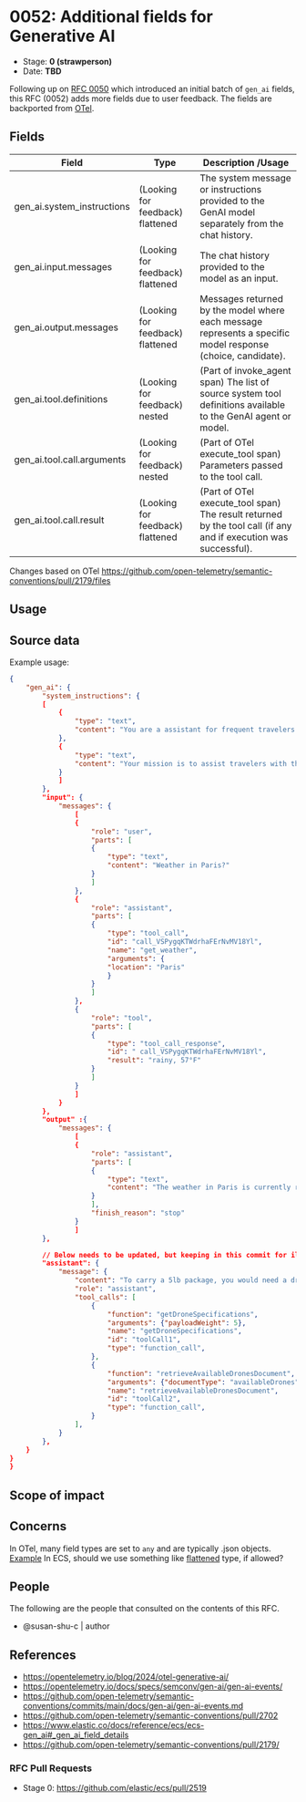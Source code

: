 # 0052: Additional fields for Generative AI
<!-- Leave this ID at 0000. The ECS team will assign a unique, contiguous RFC number upon merging the initial stage of this RFC. -->

- Stage: **0 (strawperson)** <!-- Update to reflect target stage. See https://elastic.github.io/ecs/stages.html -->
- Date: **TBD** <!-- The ECS team sets this date at merge time. This is the date of the latest stage advancement. -->

<!--
As you work on your RFC, use the "Stage N" comments to guide you in what you should focus on, for the stage you're targeting.
Feel free to remove these comments as you go along.
-->

<!--
Stage 0: Provide a high level summary of the premise of these changes. Briefly describe the nature, purpose, and impact of the changes. ~2-5 sentences.
-->

Following up on [RFC 0050](https://github.com/elastic/ecs/pull/2475) which introduced an initial batch of `gen_ai` fields, this RFC (0052) adds more fields due to user feedback. The fields are backported from [OTel](https://opentelemetry.io/docs/specs/semconv/gen-ai/gen-ai-events/).

<!--
Stage 1: If the changes include field additions or modifications, please create a folder titled as the RFC number under rfcs/text/. This will be where proposed schema changes as standalone YAML files or extended example mappings and larger source documents will go as the RFC is iterated upon.
-->

<!--
Stage X: Provide a brief explanation of why the proposal is being marked as abandoned. This is useful context for anyone revisiting this proposal or considering similar changes later on.
-->

## Fields

<!--
Stage 1: Describe at a high level how this change affects fields. Include new or updated yml field definitions for all of the essential fields in this draft. While not exhaustive, the fields documented here should be comprehensive enough to deeply evaluate the technical considerations of this change. The goal here is to validate the technical details for all essential fields and to provide a basis for adding experimental field definitions to the schema. Use GitHub code blocks with yml syntax formatting, and add them to the corresponding RFC folder.
-->

Field | Type | Description /Usage
-- | -- | --
gen_ai.system_instructions | (Looking for feedback) flattened | The system message or instructions provided to the GenAI model separately from the chat history.
gen_ai.input.messages | (Looking for feedback) flattened | The chat history provided to the model as an input.
gen_ai.output.messages | (Looking for feedback) flattened | Messages returned by the model where each message represents a specific model response (choice, candidate).
gen_ai.tool.definitions | (Looking for feedback) nested | (Part of invoke_agent span) The list of source system tool definitions available to the GenAI agent or model.
gen_ai.tool.call.arguments | (Looking for feedback) nested | (Part of OTel execute_tool span) Parameters passed to the tool call.
gen_ai.tool.call.result | (Looking for feedback) flattened | (Part of OTel execute_tool span) The result returned by the tool call (if any and if execution was successful).

Changes based on OTel https://github.com/open-telemetry/semantic-conventions/pull/2179/files

<!--
Stage 2: Add or update all remaining field definitions. The list should now be exhaustive. The goal here is to validate the technical details of all remaining fields and to provide a basis for releasing these field definitions as beta in the schema. Use GitHub code blocks with yml syntax formatting, and add them to the corresponding RFC folder.
-->

## Usage

<!--
Stage 1: Describe at a high-level how these field changes will be used in practice. Real world examples are encouraged. The goal here is to understand how people would leverage these fields to gain insights or solve problems. ~1-3 paragraphs.
-->

## Source data

<!--
Stage 1: Provide a high-level description of example sources of data. This does not yet need to be a concrete example of a source document, but instead can simply describe a potential source (e.g. nginx access log). This will ultimately be fleshed out to include literal source examples in a future stage. The goal here is to identify practical sources for these fields in the real world. ~1-3 sentences or unordered list.
-->

Example usage:

```json
{
    "gen_ai": {
        "system_instructions": {
        [
            {
                "type": "text",
                "content": "You are a assistant for frequent travelers."
            },
            {
                "type": "text",
                "content": "Your mission is to assist travelers with their queries about locations around the world."
            }
            ]
        },
        "input": {
            "messages": {
                [
                {
                    "role": "user",
                    "parts": [
                    {
                        "type": "text",
                        "content": "Weather in Paris?"
                    }
                    ]
                },
                {
                    "role": "assistant",
                    "parts": [
                    {
                        "type": "tool_call",
                        "id": "call_VSPygqKTWdrhaFErNvMV18Yl",
                        "name": "get_weather",
                        "arguments": {
                        "location": "Paris"
                        }
                    }
                    ]
                },
                {
                    "role": "tool",
                    "parts": [
                    {
                        "type": "tool_call_response",
                        "id": " call_VSPygqKTWdrhaFErNvMV18Yl",
                        "result": "rainy, 57°F"
                    }
                    ]
                }
                ]
            }
        },
        "output" :{
            "messages": {
                [
                {
                    "role": "assistant",
                    "parts": [
                    {
                        "type": "text",
                        "content": "The weather in Paris is currently rainy with a temperature of 57°F."
                    }
                    ],
                    "finish_reason": "stop"
                }
                ]            
        },

        // Below needs to be updated, but keeping in this commit for illustration purposes.
        "assistant": {
            "message": {
                "content": "To carry a 5lb package, you would need a drone with sufficient payload capacity. Drones designed for heavy lifting often fall in the industrial or commercial category. Consider drones with a payload capacity of at least 6-7lbs to ensure safe transport and account for additional factors like battery and stability.",
                "role": "assistant",
                "tool_calls": [
                    {
                        "function": "getDroneSpecifications",
                        "arguments": {"payloadWeight": 5},
                        "name": "getDroneSpecifications",
                        "id": "toolCall1",
                        "type": "function_call",
                    },
                    {
                        "function": "retrieveAvailableDronesDocument",
                        "arguments": {"documentType": "availableDrones", "payloadRequirement": 5},
                        "name": "retrieveAvailableDronesDocument",
                        "id": "toolCall2",
                        "type": "function_call",
                    }
                ],
            }
        },
    }
}
}
```


<!--
Stage 2: Included a real world example source document. Ideally this example comes from the source(s) identified in stage 1. If not, it should replace them. The goal here is to validate the utility of these field changes in the context of a real world example. Format with the source name as a ### header and the example document in a GitHub code block with json formatting, or if on the larger side, add them to the corresponding RFC folder.
-->

<!--
Stage 3: Add more real world example source documents so we have at least 2 total, but ideally 3. Format as described in stage 2.
-->

## Scope of impact

<!--
Stage 2: Identifies scope of impact of changes. Are breaking changes required? Should deprecation strategies be adopted? Will significant refactoring be involved? Break the impact down into:
 * Ingestion mechanisms (e.g. beats/logstash)
 * Usage mechanisms (e.g. Kibana applications, detections)
 * ECS project (e.g. docs, tooling)
The goal here is to research and understand the impact of these changes on users in the community and development teams across Elastic. 2-5 sentences each.
-->

## Concerns

<!--
Stage 1: Identify potential concerns, implementation challenges, or complexity. Spend some time on this. Play devil's advocate. Try to identify the sort of non-obvious challenges that tend to surface later. The goal here is to surface risks early, allow everyone the time to work through them, and ultimately document resolution for posterity's sake.
-->

In OTel, many field types are set to `any` and are typically .json objects. [Example](https://opentelemetry.io/docs/specs/semconv/gen-ai/gen-ai-events/)
In ECS, should we use something like [flattened](https://www.elastic.co/docs/reference/elasticsearch/mapping-reference/flattened) type, if allowed?

<!--
Stage 2: Document new concerns or resolutions to previously listed concerns. It's not critical that all concerns have resolutions at this point, but it would be helpful if resolutions were taking shape for the most significant concerns.
-->

<!--
Stage 3: Document resolutions for all existing concerns. Any new concerns should be documented along with their resolution. The goal here is to eliminate risk of churn and instability by ensuring all concerns have been addressed.
-->

## People

The following are the people that consulted on the contents of this RFC.

* @susan-shu-c | author

<!--
Who will be or has been consulted on the contents of this RFC? Identify authorship and sponsorship, and optionally identify the nature of involvement of others. Link to GitHub aliases where possible. This list will likely change or grow stage after stage.

e.g.:

* @Yasmina | author
* @Monique | sponsor
* @EunJung | subject matter expert
* @JaneDoe | grammar, spelling, prose
* @Mariana
-->


## References

<!-- Insert any links appropriate to this RFC in this section. -->

* https://opentelemetry.io/blog/2024/otel-generative-ai/
* https://opentelemetry.io/docs/specs/semconv/gen-ai/gen-ai-events/
* https://github.com/open-telemetry/semantic-conventions/commits/main/docs/gen-ai/gen-ai-events.md
* https://github.com/open-telemetry/semantic-conventions/pull/2702
* https://www.elastic.co/docs/reference/ecs/ecs-gen_ai#_gen_ai_field_details
* https://github.com/open-telemetry/semantic-conventions/pull/2179/

### RFC Pull Requests

<!-- An RFC should link to the PRs for each of it stage advancements. -->

* Stage 0: https://github.com/elastic/ecs/pull/2519

<!--
* Stage 1: https://github.com/elastic/ecs/pull/NNN
...
-->
